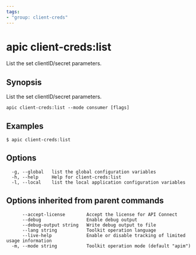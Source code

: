 ```yaml
---
tags:
- "group: client-creds"
---
```

# apic client-creds:list

List the set clientID/secret parameters.

## Synopsis

List the set clientID/secret parameters.

```
apic client-creds:list --mode consumer [flags]
```

## Examples

```
$ apic client-creds:list

```


## Options

```
  -g, --global   list the global configuration variables
  -h, --help     Help for client-creds:list
  -l, --local    list the local application configuration variables
```

## Options inherited from parent commands

```
      --accept-license        Accept the license for API Connect
      --debug                 Enable debug output
      --debug-output string   Write debug output to file
      --lang string           Toolkit operation language
      --live-help             Enable or disable tracking of limited usage information
  -m, --mode string           Toolkit operation mode (default "apim")
```
